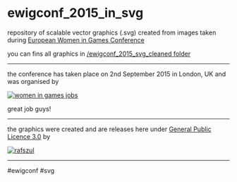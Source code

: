 # ewigconf_2015_in_svg

repository of scalable vector graphics (.svg) created from images taken during [European Women in Games Conference](www.ewigconf.com)

you can fins all graphics in [/ewigconf_2015_svg_cleaned folder]()

---

the conference has taken place on 2nd September 2015 in London, UK and was organised by 

[![women in games jobs](http://womeningamesjobs.com/wp/wp-content/themes/atahualpa/images/LOGO123.png)](http://www.womeningamesjobs.com/)

great job guys!

---

the graphics were created and are releases here under [General Public Licence 3.0](https://github.com/rafszul/ewigconf_2015_in_svg/blob/master/LICENSE) by

[![rafszul](https://s3-us-west-2.amazonaws.com/s.cdpn.io/73058/possessed-fool-rejected-by-printer.svg)](http://codepen.io/rafszul/) 

---

#ewigconf #svg

